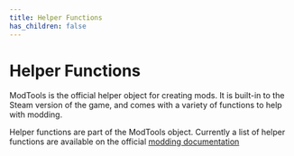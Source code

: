```yaml
---
title: Helper Functions
has_children: false
---
```


# Helper Functions
ModTools is the official helper object for creating mods. It is built-in to the Steam version of the game, and comes with a variety of functions to help with modding.

Helper functions are part of the ModTools object. Currently a list of helper functions are available on the official [modding documentation](https://florianvanstrien.nl/TheFinalEarth2/modding.php#helpers)
